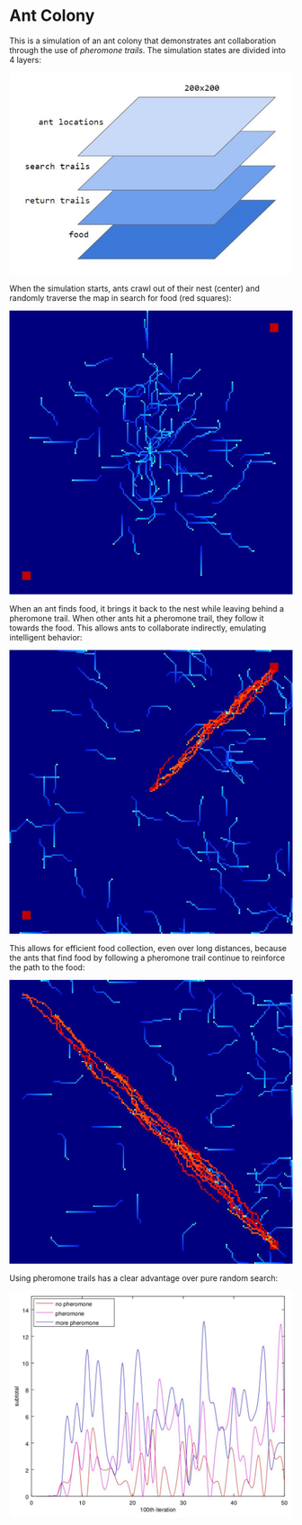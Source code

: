 # Ant Colony

This is a simulation of an ant colony that demonstrates ant collaboration through the use of _pheromone trails_. The simulation states are divided into 4 layers:

![State map](images/state_maps.jpg)

When the simulation starts, ants crawl out of their nest (center) and randomly traverse the map in search for food (red squares):

![Ant colony](images/ant_colony.jpg)

When an ant finds food, it brings it back to the nest while leaving behind a pheromone trail. When other ants hit a pheromone trail, they follow it towards the food. This allows ants to collaborate indirectly, emulating intelligent behavior:

![Positive feedback](images/pos_feedback_0.jpg)

This allows for efficient food collection, even over long distances, because the ants that find food by following a pheromone trail continue to reinforce the path to the food:

![Positive feedback](images/pos_feedback_1.jpg)

Using pheromone trails has a clear advantage over pure random search:

![Pheromone](images/pheromone.jpg)
